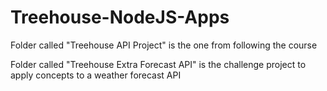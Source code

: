 # Treehouse-NodeJS-Apps

Folder called "Treehouse API Project" is the one from following the course

Folder called "Treehouse Extra Forecast API" is the challenge project to apply concepts to a weather forecast API
